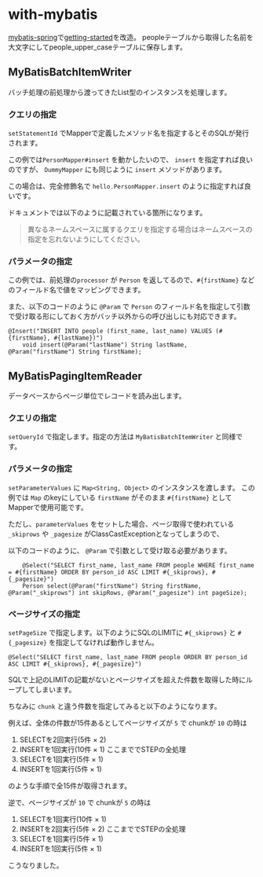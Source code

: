 # with-mybatis
[mybatis-spring](http://www.mybatis.org/spring/ja/batch.html)で[getting-started](../getting-started)を改造。
peopleテーブルから取得した名前を大文字にしてpeople_upper_caseテーブルに保存します。

## MyBatisBatchItemWriter
バッチ処理の前処理から渡ってきたList型のインスタンスを処理します。

### クエリの指定
`setStatementId` でMapperで定義したメソッド名を指定するとそのSQLが発行されます。

この例では`PersonMapper#insert` を動かしたいので、 `insert` を指定すれば良いのですが、 `DummyMapper` にも同じように `insert` メソッドがあります。

この場合は、完全修飾名で `hello.PersonMapper.insert` のように指定すれば良いです。

ドキュメントでは以下のように記載されている箇所になります。
>異なるネームスペースに属するクエリを指定する場合はネームスペースの指定を忘れないようにしてください。 

### パラメータの指定
この例では、前処理の`processor` が `Person` を返してるので、`#{firstName}` などのフィールド名で値をマッピングできます。
  
また、以下のコードのように `@Param` で `Person` のフィールド名を指定して引数で受け取る形にしておく方がバッチ以外からの呼び出しにも対応できます。
```
@Insert("INSERT INTO people (first_name, last_name) VALUES (#{firstName}, #{lastName})")
    void insert(@Param("lastName") String lastName, @Param("firstName") String firstName);
```

## MyBatisPagingItemReader
データベースからページ単位でレコードを読み出します。

### クエリの指定
`setQueryId` で指定します。指定の方法は `MyBatisBatchItemWriter` と同様です。

### パラメータの指定
`setParameterValues` に `Map<String, Object>` のインスタンスを渡します。
この例では `Map` のkeyにしている `firstName` がそのまま `#{firstName}` としてMapperで使用可能です。

ただし、`parameterValues` をセットした場合、ページ取得で使われている `_skiprows` や `_pagesize` がClassCastExceptionとなってしまうので、

以下のコードのように、 `@Param` で引数として受け取る必要があります。
```
    @Select("SELECT first_name, last_name FROM people WHERE first_name = #{firstName} ORDER BY person_id ASC LIMIT #{_skiprows}, #{_pagesize}")
    Person select(@Param("firstName") String firstName, @Param("_skiprows") int skipRows, @Param("_pagesize") int pageSize);
```

### ページサイズの指定
`setPageSize` で指定します。以下のようにSQLのLIMITに `#{_skiprows}` と `#{_pagesize}` を指定してなければ動作しません。
```
@Select("SELECT first_name, last_name FROM people ORDER BY person_id ASC LIMIT #{_skiprows}, #{_pagesize}")
```
SQLで上記のLIMITの記載がないとページサイズを超えた件数を取得した時にループしてしまいます。

ちなみに `chunk` と違う件数を指定してみると以下のようになります。

例えば、全体の件数が15件あるとしてページサイズが `5` で chunkが `10` の時は
1. SELECTを2回実行(5件 × 2)
2. INSERTを1回実行(10件 × 1) ここまででSTEPの全処理
3. SELECTを1回実行(5件 × 1)
4. INSERTを1回実行(5件 × 1)

のような手順で全15件が取得されます。

逆で、ページサイズが `10` で chunkが `5` の時は
1. SELECTを1回実行(10件 × 1)
2. INSERTを2回実行(5件 × 2) ここまででSTEPの全処理
3. SELECTを1回実行(5件 × 1)
4. INSERTを1回実行(5件 × 1)

こうなりました。

